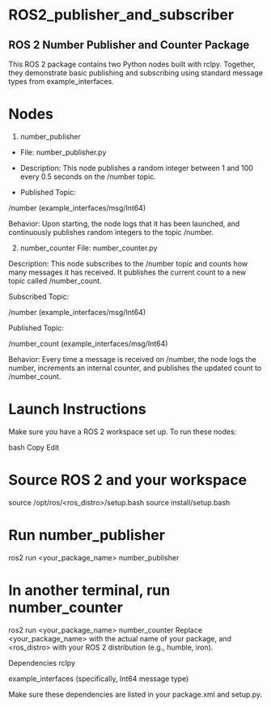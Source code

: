 # ROS2_publisher_and_subscriber

## ROS 2 Number Publisher and Counter Package
This ROS 2 package contains two Python nodes built with rclpy. Together, they demonstrate basic publishing and subscribing using standard message types from example_interfaces.

# Nodes
1. number_publisher
* File: number_publisher.py

* Description:
This node publishes a random integer between 1 and 100 every 0.5 seconds on the /number topic.

* Published Topic:

/number (example_interfaces/msg/Int64)

Behavior:
Upon starting, the node logs that it has been launched, and continuously publishes random integers to the topic /number.

2. number_counter
File: number_counter.py

Description:
This node subscribes to the /number topic and counts how many messages it has received. It publishes the current count to a new topic called /number_count.

Subscribed Topic:

/number (example_interfaces/msg/Int64)

Published Topic:

/number_count (example_interfaces/msg/Int64)

Behavior:
Every time a message is received on /number, the node logs the number, increments an internal counter, and publishes the updated count to /number_count.

# Launch Instructions
Make sure you have a ROS 2 workspace set up. To run these nodes:

bash
Copy
Edit
# Source ROS 2 and your workspace
source /opt/ros/<ros_distro>/setup.bash
source install/setup.bash

# Run number_publisher
ros2 run <your_package_name> number_publisher

# In another terminal, run number_counter
ros2 run <your_package_name> number_counter
Replace <your_package_name> with the actual name of your package, and <ros_distro> with your ROS 2 distribution (e.g., humble, iron).

Dependencies
rclpy

example_interfaces (specifically, Int64 message type)

Make sure these dependencies are listed in your package.xml and setup.py.

